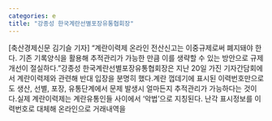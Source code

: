 ```yaml
---
categories: e
title: "강종성 한국계란선별포장유통협회장"
---
```

[축산경제신문 김기슬 기자] “계란이력제 온라인 전산신고는 이중규제로써 폐지돼야 한다. 기존 기록양식을 활용해 추적관리가 가능한 만큼 이를 생략할 수 있는 방안으로 규제 개선이 절실하다.”강종성 한국계란선별포장유통협회장은 지난 20일 가진 기자간담회에서 계란이력제와 관련해 반대 입장을 분명히 했다.계란 껍데기에 표시된 이력번호만으로도 생산, 선별, 포장, 유통단계에서 문제 발생시 얼마든지 추적관리가 가능하다는 것이다.실제 계란이력제는 계란유통인들 사이에서 ‘악법’으로 지칭된다. 난각 표시정보를 이력번호로 대체해 온라인으로 거래내역을